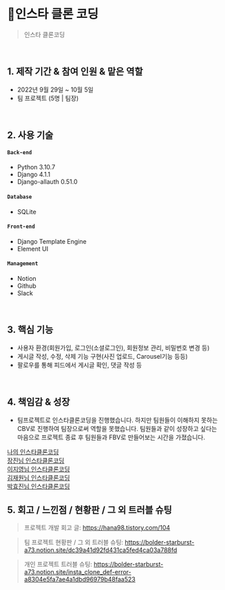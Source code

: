 # :pushpin:인스타 클론 코딩
>인스타 클론코딩
 

</br>

## 1. 제작 기간 & 참여 인원 & 맡은 역할
- 2022년 9월 29일 ~ 10월 5일
- 팀 프로젝트 (5명 | 팀장)

</br>

## 2. 사용 기술
#### `Back-end`
  - Python 3.10.7
  - Django 4.1.1
  - Django-allauth 0.51.0
#### `Database`
  - SQLite
#### `Front-end`
  - Django Template Engine
  - Element UI
#### `Management`
  - Notion
  - Github
  - Slack

</br>

## 3. 핵심 기능
- 사용자 환경(회원가입, 로그인(소셜로그인), 회원정보 관리, 비밀번호 변경 등)
- 게시글 작성, 수정, 삭제 기능 구현(사진 업로드, Carousel기능 등등)
- 팔로우를 통해 피드에서 게시글 확인, 댓글 작성 등

<br>

## 4. 책임감 & 성장
- 팀프로젝트로 인스타클론코딩을 진행했습니다. 하지만 팀원들이 이해하지 못하는 CBV로 진행하여 팀장으로써 역할을 못했습니다. 팀원들과 같이 성장하고 싶다는 마음으로 프로젝트 종료 후 팀원들과 FBV로 만들어보는 시간을 가졌습니다. 

[나의 인스타클론코딩](https://github.com/saJaeHyukc/insta_clone_def) 
<br>
[장진님 인스타클론코딩](https://github.com/JayJin/Instagram_clone_coding-using_def.view-)
<br>
[이지영님 인스타클론코딩](https://github.com/2jiyeong0/insta_prac)<br>
[김재원님 인스타클론코딩](https://github.com/ja2w0nii/ja2w0nii)
<br>
[박효진님 인스타클론코딩](https://github.com/hyojine/insta_hj)


## 5. 회고 / 느낀점 / 현황판 / 그 외 트러블 슈팅
>프로젝트 개발 회고 글: https://hana98.tistory.com/104

>팀 프로젝트 현황판 / 그 외 트러블 슈팅: https://bolder-starburst-a73.notion.site/dc39a41d92fd431ca5fed4ca03a788fd

>개인 프로젝트 트러블 슈팅: https://bolder-starburst-a73.notion.site/insta_clone_def-error-a8304e5fa7ae4a1dbd96979b48faa523